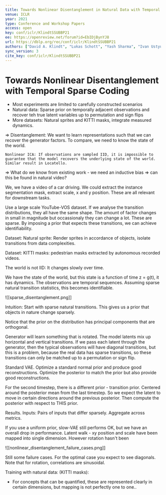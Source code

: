 ```yaml
---
title: Towards Nonlinear Disentanglement in Natural Data with Temporal Sparse Coding.
venue: ICLR
year: 2021
type: Conference and Workshop Papers
access: open
key: conf/iclr/KlindtSSUBBP21
ee: https://openreview.net/forum?id=EbIDjBynYJ8
url: https://dblp.org/rec/conf/iclr/KlindtSSUBBP21
authors: ["David A. Klindt", "Lukas Schott", "Yash Sharma", "Ivan Ustyuzhaninov", "Wieland Brendel", "Matthias Bethge", "Dylan M. Paiton"]
sync_version: 3
cite_key: conf/iclr/KlindtSSUBBP21
---
```

# Towards Nonlinear Disentanglement with Temporal Sparse Coding

 - Most experiments are limited to carefully constructed scenarios
 - Natural data: Sparse prior on temporally adjacent observations and recover teh true latent variables up to permutation and sign flips
 - More datasets: Natural sprites and KITTI masks, integrate measured dynamics.


=> Disentanglement:
	We want to learn representations such that we can recover the generator factors. To compare, we need to know the state of the world.

	Nonlinear ICA: If observations are sampled IID, it is impossible to guarantee that the model recovers the underlying state of the world. Similar result in Locatello.
=> What do we know from existing work -  we need an inductive bias
=> can this be found in natural video?


We, we have a video of a car driving. We could extract the instance segmentation mask, extract scale, x and y position. These are all relevant for downstream tasks.

Use a large scale YouTube-VOS dataset. If we analyse the transition distributions, they all have the same shape. The amount of factor changes in small in magnitude but occassionaly they can change a lot. These are sparse. By imposing a prior that expects these transitions, we can achieve identifiability.

Dataset: Natural sprite: Render sprites in accordance of objects, isolate transitions from data complexities.

Dataset: KITTI masks: pedestrian masks extracted by autonomous recorded videos.

The world is not IID: It changes slowly over time.

We have the state of the world, but this state is a function of time z = g(t), it has dynamics. The observations are temporal sequences. Assuming sparse natural transition statistics, this becomes identifiable.

![[sparse_disentanglement.png]]

Intuition: Start with sparse natural transitions. This gives us a prior that objects in nature change sparsely.

Notice that the prior on the distribution has principal components that are orthogonal.

Generator will learn something that is rotated. The model latents mix up horizontal and vertical transitions. If we pass each latent through the generator, then the typical observations will have diagonal transitions, but this is a problem, because the real data has sparse transitions, so these transitions can only be matched up to a permutation or sign flip.

Standard VAE. Optimize a standard normal prior and produce good reconstructions. Optimize the posterior to match the prior but also provide good reconstructions.

For the second timestep, there is a different prior - transition prior. Centered around the posterior mean from the last timestep. So we expect the latent to move in certain directions around the previous posterior. Then compute the posterior with respect to THIS prior.

Results. Inputs: Pairs of inputs that differ sparsely. Aggregate across metrics.

If you use a uniform prior, slow-VAE still performs OK, but we have an overall drop in performance. Latent walk - xy position and scale have been mapped into single dimension. However rotation hasn't been

![[nonlinear_disentanglement_failure_cases.png]]

Still some failure cases. For the optimal case you expect to see diagonals. Note that for rotation, correlations are sinusoidal.


Training with natural data: (KITTI masks):
 - For concepts that can be quantified, these are represented clearly in certain dimensions, but mapping is not perfectly one to one..
